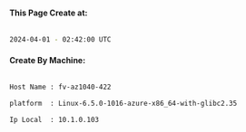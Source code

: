 
   
#### This Page Create at:

```bash

2024-04-01 - 02:42:00 UTC

```

#### Create By Machine:

```bash

Host Name : fv-az1040-422

platform  : Linux-6.5.0-1016-azure-x86_64-with-glibc2.35

Ip Local  : 10.1.0.103

```


